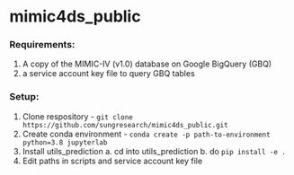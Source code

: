 # mimic4ds_public

### Requirements:
1. A copy of the MIMIC-IV (v1.0) database on Google BigQuery (GBQ)
2. a service account key file to query GBQ tables

### Setup:
1. Clone respository - `git clone https://github.com/sungresearch/mimic4ds_public.git`
2. Create conda environment - `conda create -p path-to-environment python=3.8 jupyterlab`
2. Install utils_prediction
	a. cd into utils_prediction
	b. do `pip install -e .`
3. Edit paths in scripts and service account key file
